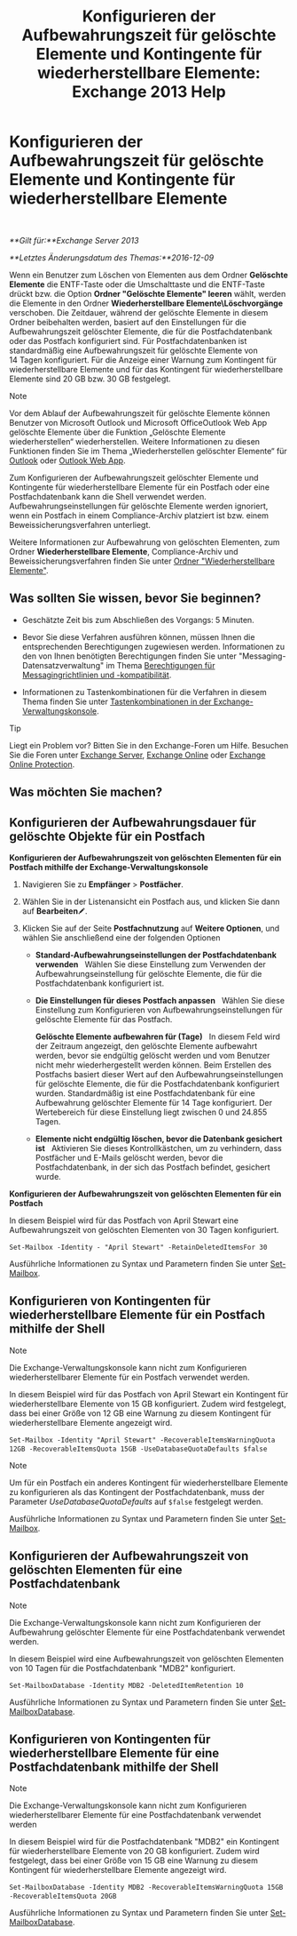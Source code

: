 ﻿---
title: 'Konfigurieren der Aufbewahrungszeit für gelöschte Elemente und Kontingente für wiederherstellbare Elemente: Exchange 2013 Help'
TOCTitle: Konfigurieren der Aufbewahrungszeit für gelöschte Elemente und Kontingente für wiederherstellbare Elemente
ms:assetid: de7d667a-1c93-4364-a4f9-2aa5e3678b12
ms:mtpsurl: https://technet.microsoft.com/de-de/library/Ee364752(v=EXCHG.150)
ms:contentKeyID: 50554928
ms.date: 04/24/2018
mtps_version: v=EXCHG.150
ms.translationtype: HT
---

# Konfigurieren der Aufbewahrungszeit für gelöschte Elemente und Kontingente für wiederherstellbare Elemente

 

_**Gilt für:**Exchange Server 2013_

_**Letztes Änderungsdatum des Themas:**2016-12-09_

Wenn ein Benutzer zum Löschen von Elementen aus dem Ordner **Gelöschte Elemente** die ENTF-Taste oder die Umschalttaste und die ENTF-Taste drückt bzw. die Option **Ordner "Gelöschte Elemente" leeren** wählt, werden die Elemente in den Ordner **Wiederherstellbare Elemente\\Löschvorgänge** verschoben. Die Zeitdauer, während der gelöschte Elemente in diesem Ordner beibehalten werden, basiert auf den Einstellungen für die Aufbewahrungszeit gelöschter Elemente, die für die Postfachdatenbank oder das Postfach konfiguriert sind. Für Postfachdatenbanken ist standardmäßig eine Aufbewahrungszeit für gelöschte Elemente von 14 Tagen konfiguriert. Für die Anzeige einer Warnung zum Kontingent für wiederherstellbare Elemente und für das Kontingent für wiederherstellbare Elemente sind 20 GB bzw. 30 GB festgelegt.


> [!NOTE]
> Vor dem Ablauf der Aufbewahrungszeit für gelöschte Elemente können Benutzer von Microsoft Outlook und Microsoft OfficeOutlook Web App gelöschte Elemente über die Funktion „Gelöschte Elemente wiederherstellen“ wiederherstellen. Weitere Informationen zu diesen Funktionen finden Sie im Thema „Wiederherstellen gelöschter Elemente“ für <A href="https://go.microsoft.com/fwlink/p/?linkid=198206">Outlook</A> oder <A href="https://go.microsoft.com/fwlink/p/?linkid=198207">Outlook Web App</A>.



Zum Konfigurieren der Aufbewahrungszeit gelöschter Elemente und Kontingente für wiederherstellbare Elemente für ein Postfach oder eine Postfachdatenbank kann die Shell verwendet werden. Aufbewahrungseinstellungen für gelöschte Elemente werden ignoriert, wenn ein Postfach in einem Compliance-Archiv platziert ist bzw. einem Beweissicherungsverfahren unterliegt.

Weitere Informationen zur Aufbewahrung von gelöschten Elementen, zum Ordner **Wiederherstellbare Elemente**, Compliance-Archiv und Beweissicherungsverfahren finden Sie unter [Ordner "Wiederherstellbare Elemente"](recoverable-items-folder-exchange-2013-help.md).

## Was sollten Sie wissen, bevor Sie beginnen?

  - Geschätzte Zeit bis zum Abschließen des Vorgangs: 5 Minuten.

  - Bevor Sie diese Verfahren ausführen können, müssen Ihnen die entsprechenden Berechtigungen zugewiesen werden. Informationen zu den von Ihnen benötigten Berechtigungen finden Sie unter "Messaging-Datensatzverwaltung" im Thema [Berechtigungen für Messagingrichtlinien und -kompatibilität](messaging-policy-and-compliance-permissions-exchange-2013-help.md).

  - Informationen zu Tastenkombinationen für die Verfahren in diesem Thema finden Sie unter [Tastenkombinationen in der Exchange-Verwaltungskonsole](keyboard-shortcuts-in-the-exchange-admin-center-exchange-online-protection-help.md).


> [!TIP]
> Liegt ein Problem vor? Bitten Sie in den Exchange-Foren um Hilfe. Besuchen Sie die Foren unter <A href="https://go.microsoft.com/fwlink/p/?linkid=60612">Exchange Server</A>, <A href="https://go.microsoft.com/fwlink/p/?linkid=267542">Exchange Online</A> oder <A href="https://go.microsoft.com/fwlink/p/?linkid=285351">Exchange Online Protection</A>.



## Was möchten Sie machen?

## Konfigurieren der Aufbewahrungsdauer für gelöschte Objekte für ein Postfach

**Konfigurieren der Aufbewahrungszeit von gelöschten Elementen für ein Postfach mithilfe der Exchange-Verwaltungskonsole**

1.  Navigieren Sie zu **Empfänger** \> **Postfächer**.

2.  Wählen Sie in der Listenansicht ein Postfach aus, und klicken Sie dann auf **Bearbeiten**![Bearbeitungssymbol](images/Bb124582.6f53ccb2-1f13-4c02-bea0-30690e6ea71d(EXCHG.150).gif "Bearbeitungssymbol").

3.  Klicken Sie auf der Seite **Postfachnutzung** auf **Weitere Optionen**, und wählen Sie anschließend eine der folgenden Optionen
    
      - **Standard-Aufbewahrungseinstellungen der Postfachdatenbank verwenden**   Wählen Sie diese Einstellung zum Verwenden der Aufbewahrungseinstellung für gelöschte Elemente, die für die Postfachdatenbank konfiguriert ist.
    
      - **Die Einstellungen für dieses Postfach anpassen**   Wählen Sie diese Einstellung zum Konfigurieren von Aufbewahrungseinstellungen für gelöschte Elemente für das Postfach.
        
        **Gelöschte Elemente aufbewahren für (Tage)**   In diesem Feld wird der Zeitraum angezeigt, den gelöschte Elemente aufbewahrt werden, bevor sie endgültig gelöscht werden und vom Benutzer nicht mehr wiederhergestellt werden können. Beim Erstellen des Postfachs basiert dieser Wert auf den Aufbewahrungseinstellungen für gelöschte Elemente, die für die Postfachdatenbank konfiguriert wurden. Standardmäßig ist eine Postfachdatenbank für eine Aufbewahrung gelöschter Elemente für 14 Tage konfiguriert. Der Wertebereich für diese Einstellung liegt zwischen 0 und 24.855 Tagen.
    
      - **Elemente nicht endgültig löschen, bevor die Datenbank gesichert ist**   Aktivieren Sie dieses Kontrollkästchen, um zu verhindern, dass Postfächer und E-Mails gelöscht werden, bevor die Postfachdatenbank, in der sich das Postfach befindet, gesichert wurde.

**Konfigurieren der Aufbewahrungszeit von gelöschten Elementen für ein Postfach**

In diesem Beispiel wird für das Postfach von April Stewart eine Aufbewahrungszeit von gelöschten Elementen von 30 Tagen konfiguriert.

    Set-Mailbox -Identity - "April Stewart" -RetainDeletedItemsFor 30

Ausführliche Informationen zu Syntax und Parametern finden Sie unter [Set-Mailbox](https://technet.microsoft.com/de-de/library/bb123981\(v=exchg.150\)).

## Konfigurieren von Kontingenten für wiederherstellbare Elemente für ein Postfach mithilfe der Shell


> [!NOTE]
> Die Exchange-Verwaltungskonsole kann nicht zum Konfigurieren wiederherstellbarer Elemente für ein Postfach verwendet werden.



In diesem Beispiel wird für das Postfach von April Stewart ein Kontingent für wiederherstellbare Elemente von 15 GB konfiguriert. Zudem wird festgelegt, dass bei einer Größe von 12 GB eine Warnung zu diesem Kontingent für wiederherstellbare Elemente angezeigt wird.

    Set-Mailbox -Identity "April Stewart" -RecoverableItemsWarningQuota 12GB -RecoverableItemsQuota 15GB -UseDatabaseQuotaDefaults $false


> [!NOTE]
> Um für ein Postfach ein anderes Kontingent für wiederherstellbare Elemente zu konfigurieren als das Kontingent der Postfachdatenbank, muss der Parameter <EM>UseDatabaseQuotaDefaults</EM> auf <CODE>$false</CODE> festgelegt werden.



Ausführliche Informationen zu Syntax und Parametern finden Sie unter [Set-Mailbox](https://technet.microsoft.com/de-de/library/bb123981\(v=exchg.150\)).

## Konfigurieren der Aufbewahrungszeit von gelöschten Elementen für eine Postfachdatenbank


> [!NOTE]
> Die Exchange-Verwaltungskonsole kann nicht zum Konfigurieren der Aufbewahrung gelöschter Elemente für eine Postfachdatenbank verwendet werden.



In diesem Beispiel wird eine Aufbewahrungszeit von gelöschten Elementen von 10 Tagen für die Postfachdatenbank "MDB2" konfiguriert.

    Set-MailboxDatabase -Identity MDB2 -DeletedItemRetention 10

Ausführliche Informationen zu Syntax und Parametern finden Sie unter [Set-MailboxDatabase](https://technet.microsoft.com/de-de/library/bb123971\(v=exchg.150\)).

## Konfigurieren von Kontingenten für wiederherstellbare Elemente für eine Postfachdatenbank mithilfe der Shell


> [!NOTE]
> Die Exchange-Verwaltungskonsole kann nicht zum Konfigurieren wiederherstellbarer Elemente für eine Postfachdatenbank verwendet werden



In diesem Beispiel wird für die Postfachdatenbank "MDB2" ein Kontingent für wiederherstellbare Elemente von 20 GB konfiguriert. Zudem wird festgelegt, dass bei einer Größe von 15 GB eine Warnung zu diesem Kontingent für wiederherstellbare Elemente angezeigt wird.

    Set-MailboxDatabase -Identity MDB2 -RecoverableItemsWarningQuota 15GB -RecoverableItemsQuota 20GB

Ausführliche Informationen zu Syntax und Parametern finden Sie unter [Set-MailboxDatabase](https://technet.microsoft.com/de-de/library/bb123971\(v=exchg.150\)).

